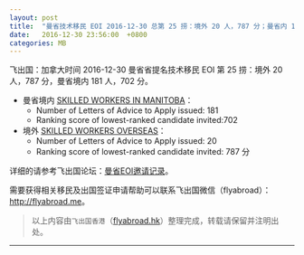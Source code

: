 ```yaml
---
layout: post
title:  "曼省技术移民 EOI 2016-12-30 总第 25 捞：境外 20 人，787 分；曼省内 181 人，702 分"
date:   2016-12-30 23:56:00  +0800
categories: MB
---
```


飞出国：加拿大时间 2016-12-30 曼省省提名技术移民 EOI 第 25 捞：境外 20 人，787 分，曼省境内 181 人，702 分。

- 曼省境内 [SKILLED WORKERS IN MANITOBA]：
  - Number of Letters of Advice to Apply issued: 181
  - Ranking score of lowest-ranked candidate invited:702
- 境外 [SKILLED WORKERS OVERSEAS]：
  - Number of Letters of Advice to Apply issued: 20 
  - Ranking score of lowest-ranked candidate invited: 787 分

详细的请参考飞出国论坛：[曼省EOI邀请记录]。

需要获得相关移民及出国签证申请帮助可以联系飞出国微信（flyabroad）： <a href="http://flyabroad.me/contact" target="_blank">http://flyabroad.me</a>。

> 以上内容由`飞出国香港`（<a href="http://flyabroad.hk/" target="_blank">flyabroad.hk</a>）整理完成，转载请保留并注明出处。

------

[曼省EOI邀请记录]: http://bbs.fcgvisa.com/t/eoi-mpnp-under-the-expression-of-interest-system-draws/3723
[SKILLED WORKERS IN MANITOBA]: http://bbs.fcgvisa.com/t/swm-eligibility-mpnp-skilled-workers-in-manitoba/3684
[SKILLED WORKERS OVERSEAS]: http://bbs.fcgvisa.com/t/swo-eligibility-mpnp-skilled-workers-overseas/3698

